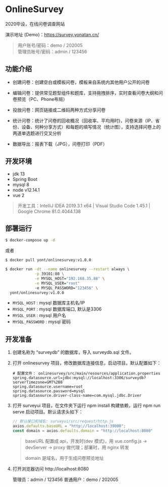 # OnlineSurvey

2020毕设，在线问卷调查网站

演示地址 (Demo)：https://survey.yonatan.cn/

> 用户账号/密码：demo / 202005  
> 管理员账号/密码：admin / 123456



## 功能介绍

- 创建问卷：创建空白或模板问卷，模板来自系统内其他用户公开的问卷

- 编辑问卷：提供常见题型组件和题库，支持拖拽排序，实时查看问卷大纲和问卷预览（PC、Phone布局）

- 投放问卷：网页链接或二维码两种方式分享问卷

- 统计问卷：统计了问卷的回收概况（回收率、平均用时)，问卷来源（IP、省份、设备、何种分享方式）和每题的填写情况（统计图），支持选择问卷上的两道单选题进行交叉分析

- 数据导出：报表下载（JPG），问卷打印（PDF）



## 开发环境

- jdk 13
- Spring Boot
- mysql 8
- node v12.14.1
- vue 2

> 开发工具：IntelliJ IDEA 2019.3.1 x64 | Visual Studio Code 1.45.1 | Google Chrome 81.0.4044.138



## 部署运行

```bash
$ docker-compose up -d
```

或者

```bash
$ docker pull yont/onlinesurvey:v1.0.0

$ docker run -dt --name onlinesurvey --restart always \
             -p 39101:80 \
             -e MYSQL_HOST="192.168.35.88" \
             -e MYSQL_USER="root" 
             -e MYSQL_PASSWORD="123456" \
  yont/onlinesurvey:v1.0.0
```

- `MYSQL_HOST` : mysql 数据库主机名/IP
- `MYSQL_PORT` : mysql 数据库端口, 默认是3306
- `MYSQL_USER` : mysql 用户名
- `MYSQL_PASSWORD` : mysql 密码



## 开发准备

1. 创建名称为 “surveydb” 的数据库，导入 surveydb.sql 文件。

2. 打开 onlinesurvey 项目，修改数据库连接信息，启动项目。默认配置如下：

    ```properties
    # 配置文件： onlinesurvey/src/main/resources/application.properties 
    spring.datasource.url=jdbc:mysql://localhost:3306/surveydb?serverTimezone=GMT%2B8
    spring.datasource.username=root
    spring.datasource.password=mysql
    spring.datasource.driver-class-name=com.mysql.jdbc.Driver
    ```
    
1. 打开 surveyui 项目，在文件夹下运行 npm install 构建依赖，运行 npm run serve 启动项目。默认请求头如下：
	```js
	// 默认接口和域名: surveyui/src/request/http.js 
   axios.defaults.baseURL = "http://localhost:39000";
   const domain = axios.defaults.domain = "http://localhost:8080"
   ```
   
   > baseURL 配置成 api，开发时(dev 模式)，用 vue.config.js -> devServer -> proxy 做代理；部署时，用 nginx 转发
   >
   > domain 是域名，用于生成问卷预览地址
   
4. 打开浏览器访问 http://localhost:8080 

    管理员：admin / 123456
    普通用户：demo / 202005


